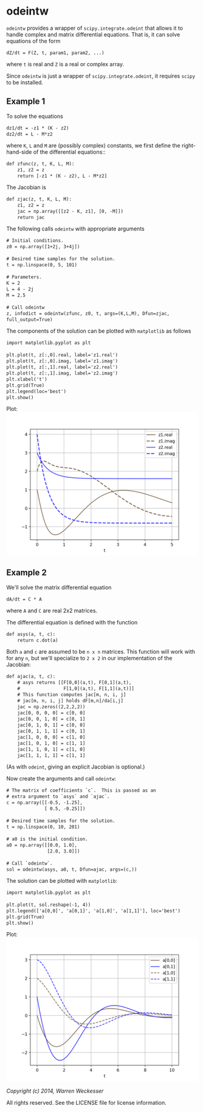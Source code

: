 odeintw
=======

`odeintw` provides a wrapper of `scipy.integrate.odeint` that allows it to
handle complex and matrix differential equations.  That is, it can solve
equations of the form

    dZ/dt = F(Z, t, param1, param2, ...)

where `t` is real and `Z` is a real or complex array.

Since `odeintw` is just a wrapper of `scipy.integrate.odeint`, it requires
`scipy` to be installed.

Example 1
---------

To solve the equations

    dz1/dt = -z1 * (K - z2)
    dz2/dt = L - M*z2

where `K`, `L` and `M` are (possibly complex) constants, we first define the
right-hand-side of the differential equations::

    def zfunc(z, t, K, L, M):
        z1, z2 = z
        return [-z1 * (K - z2), L - M*z2]

The Jacobian is

    def zjac(z, t, K, L, M):
        z1, z2 = z
        jac = np.array([[z2 - K, z1], [0, -M]])
        return jac

The following calls `odeintw` with appropriate arguments

    # Initial conditions.
    z0 = np.array([1+2j, 3+4j])

    # Desired time samples for the solution.
    t = np.linspace(0, 5, 101)

    # Parameters.
    K = 2
    L = 4 - 2j
    M = 2.5

    # Call odeintw
    z, infodict = odeintw(zfunc, z0, t, args=(K,L,M), Dfun=zjac, full_output=True)

The components of the solution can be plotted with `matplotlib` as follows

    import matplotlib.pyplot as plt

    plt.plot(t, z[:,0].real, label='z1.real')
    plt.plot(t, z[:,0].imag, label='z1.imag')
    plt.plot(t, z[:,1].real, label='z2.real')
    plt.plot(t, z[:,1].imag, label='z2.imag')
    plt.xlabel('t')
    plt.grid(True)
    plt.legend(loc='best')
    plt.show()

Plot:
![](https://github.com/WarrenWeckesser/odeintw/blob/master/examples/odeintw_example1.png)

Example 2
---------

We'll solve the matrix differential equation

    dA/dt = C * A

where `A` and `C` are real 2x2 matrices.

The differential equation is defined with the function

    def asys(a, t, c):
        return c.dot(a)

Both `a` and `c` are assumed to be `n x n` matrices.  This function
will work with for any `n`, but we'll specialize to `2 x 2` in our
implementation of the Jacobian:

    def ajac(a, t, c):
        # asys returns [[F[0,0](a,t), F[0,1](a,t),
        #                F[1,0](a,t), F[1,1](a,t)]]
        # This function computes jac[m, n, i, j]
        # jac[m, n, i, j] holds dF[m,n]/da[i,j]
        jac = np.zeros((2,2,2,2))
        jac[0, 0, 0, 0] = c[0, 0]
        jac[0, 0, 1, 0] = c[0, 1]
        jac[0, 1, 0, 1] = c[0, 0]
        jac[0, 1, 1, 1] = c[0, 1]
        jac[1, 0, 0, 0] = c[1, 0]
        jac[1, 0, 1, 0] = c[1, 1]
        jac[1, 1, 0, 1] = c[1, 0]
        jac[1, 1, 1, 1] = c[1, 1]

(As with `odeint`, giving an explicit Jacobian is optional.)

Now create the arguments and call `odeintw`:

    # The matrix of coefficients `c`.  This is passed as an
    # extra argument to `asys` and `ajac`.
    c = np.array([[-0.5, -1.25],
                  [ 0.5, -0.25]])

    # Desired time samples for the solution.
    t = np.linspace(0, 10, 201)

    # a0 is the initial condition.
    a0 = np.array([[0.0, 1.0],
                   [2.0, 3.0]])

    # Call `odeintw`.
    sol = odeintw(asys, a0, t, Dfun=ajac, args=(c,))


The solution can be plotted with `matplotlib`:

    import matplotlib.pyplot as plt

    plt.plot(t, sol.reshape(-1, 4))
    plt.legend(['a[0,0]', 'a[0,1]', 'a[1,0]', 'a[1,1]'], loc='best')
    plt.grid(True)
    plt.show()

Plot:
![](https://github.com/WarrenWeckesser/odeintw/blob/master/examples/odeintw_example2.png)


*Copyright (c) 2014, Warren Weckesser*

All rights reserved.
See the LICENSE file for license information.
